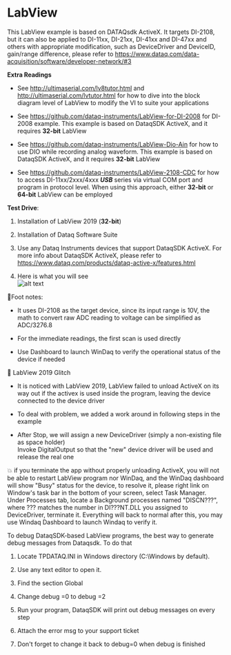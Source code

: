 # LabView
This LabView example is based on DATAQsdk ActiveX. It targets DI-2108, but it can also be applied to  DI-11xx, DI-21xx, DI-41xx and DI-47xx and others with appropriate modification, such as DeviceDriver and DeviceID, gain/range difference, please refer to https://www.dataq.com/data-acquisition/software/developer-network/#3

**Extra Readings**
  - See http://ultimaserial.com/lv8tutor.html and http://ultimaserial.com/lvtutor.html for how to dive into the block diagram level of LabView to modify the VI to suite your applications

  - See https://github.com/dataq-instruments/LabView-for-DI-2008 for DI-2008 example. This example is based on DataqSDK ActiveX, and it requires **32-bit** LabView

  - See https://github.com/dataq-instruments/LabView-Dio-Ain for how to use DIO while recording analog waveform. This example is based on DataqSDK ActiveX, and it requires **32-bit** LabView

  - See https://github.com/dataq-instruments/LabView-2108-CDC for how to access DI-11xx/2xxx/4xxx **_USB_** series via virtual COM port and program in  protocol level. When using this approach, either **32-bit** or **64-bit** LabView can be employed


**Test Drive**:

  1) Installation of LabView 2019 (**32-bit**)
  
  2) Installation of Dataq Software Suite
  
  3) Use any Dataq Instruments devices that support DataqSDK ActiveX. For more info about DataqSDK ActiveX, please refer to https://www.dataq.com/products/dataq-active-x/features.html 
  
  4) Here is what you will see <br/>
  ![alt text](https://www.dataq.com/resources/repository/labview.gif "ScreenCapture by LICECap")

:notebook:Foot notes:
  - It uses DI-2108 as the target device, since its input range is 10V, the math to convert raw ADC reading to voltage can be simplified as ADC/3276.8
  
  - For the immediate readings, the first scan is used directly
  
  - Use Dashboard to launch WinDaq to verify the operational status of the device if needed
  
:bug: LabView 2019 Glitch

  - It is noticed with LabView 2019, LabView failed to unload ActiveX on its way out if the activex is used inside the program, leaving the device connected to the device driver
  
  - To deal with problem, we added a work around in following steps in the example
  
  - After Stop, we will assign a new DeviceDriver (simply a non-existing file as space holder)<br/>
  Invoke DigitalOutput so that the "new" device driver will be used and release the real one<br/>
 
:boom: if you terminate the app without properly unloading ActiveX, you will not be able to restart LabView program nor WinDaq, and the WinDaq dashboard will show "Busy" status for the device, to resolve it, please right link on Window's task bar in the bottom of your screen, select Task Manager. Under Processes tab, locate a Background processes named "DISCN???", where ??? matches the number in DI???NT.DLL you assigned to DeviceDriver, terminate it. Everything will back to normal after this, you may use Windaq Dashboard to launch Windaq to verify it.

To debug DataqSDK-based LabView programs, the best way to generate debug messages from Dataqsdk. To do that

1) Locate TPDATAQ.INI in Windows directory (C:\Windows by default). 

2) Use any text editor to open it. 

3) Find the section Global

4) Change debug =0 to debug =2 

5) Run your program, DataqSDK will print out debug messages on every step

6) Attach the error msg to your support ticket  

7) Don't forget to change it back to debug=0 when debug is finished
